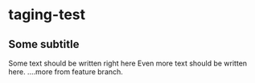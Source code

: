 # taging-test
## Some subtitle
Some text should be written right here
Even more text should be written here.
....more from feature branch.

